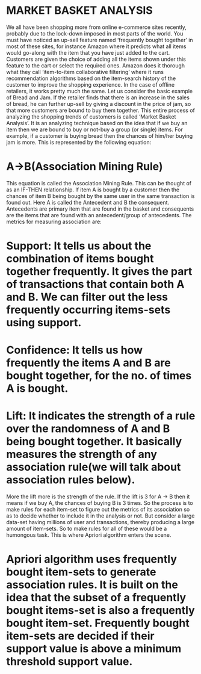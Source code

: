 # MARKET BASKET ANALYSIS
We all have been shopping more from online e-commerce sites recently, probably due to the lock-down imposed in most parts of the world. You must have noticed an up-sell feature named ‘frequently bought together’ in most of these sites, for instance Amazon where it predicts what all items would go-along with the item that you have just added to the cart. Customers are given the choice of adding all the items shown under this feature to the cart or select the required ones. Amazon does it thorough what they call ‘item-to-item collaborative filtering’ where it runs recommendation algorithms based on the item-search history of the customer to improve the shopping experience. In the case of offline retailers, it works pretty much the same. Let us consider the basic example of Bread and Jam. If the retailer finds that there is an increase in the sales of bread, he can further up-sell by giving a discount in the price of jam, so that more customers are bound to buy them together.
This entire process of analyzing the shopping trends of customers is called ‘Market Basket Analysis’. It is an analyzing technique based on the idea that if we buy an item then we are bound to buy or not-buy a group (or single) items. For example, if a customer is buying bread then the chances of him/her buying jam is more. This is represented by the following equation:
# A->B(Association Mining Rule)
This equation is called the Association Mining Rule. This can be thought of as an IF-THEN relationship. If item A is bought by a customer then the chances of item B being bought by the same user in the same transaction is found out. Here A is called the Antecedent and B the consequent. Antecedents are primary item that are found in the basket and consequents are the items that are found with an antecedent/group of antecedents. 
The metrics for measuring association are:
# Support: It tells us about the combination of items bought together frequently. It gives the part of transactions that contain both A and B. We can filter out the less frequently occurring items-sets using support.
# Confidence: It tells us how frequently the items A and B are bought together, for the no. of times A is bought.
# Lift: It indicates the strength of a rule over the randomness of A and B being bought together. It basically measures the strength of any association rule(we will talk about association rules below).
More the lift more is the strength of the rule. If the lift is 3 for A -> B then it means if we buy A, the chances of buying B is 3 times.
So the process is to make rules for each item-set to figure out the metrics of its association so as to decide whether to include it in the analysis or not. But consider a large data-set having millions of user and transactions, thereby producing a large amount of item-sets. So to make rules for all of these would be a humongous task. This is where Apriori algorithm enters the scene.
# Apriori algorithm uses frequently bought item-sets to generate association rules. It is built on the idea that the subset of a frequently bought items-set is also a frequently bought item-set. Frequently bought item-sets are decided if their support value is above a minimum threshold support value.
